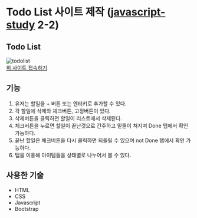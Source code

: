 # Todo List 사이트 제작 ([javascript-study](https://github.com/etesongg/javascript-study) 2-2)

## Todo List

![todolist](https://github.com/etesongg/number-guess-game/assets/55964387/29f5fcd5-97a8-4efd-9d0c-4624e6cc1d4f)
<br/>
[위 사이트 접속하기](https://todolist-bysong.netlify.app/)

## 기능
1. 유저는 할일을 + 버튼 또는 엔터키로 추가할 수 있다.
2. 각 할일에 삭제와 체크버튼, 고정버튼이 있다.
3. 삭제버튼을 클릭하면 할일이 리스트에서 삭제된다.
4. 체크버튼을 누르면 할일이 끝난것으로 간주하고 밑줄이 쳐지며 Done 탭에서 확인 가능하다.
5. 끝난 할일은 체크버튼을 다시 클릭하면 되돌릴 수 있으며 not Done 탭에서 확인 가능하다.
6. 탭을 이용해 아이템들을 상태별로 나누어서 볼 수 있다.

## 사용한 기술
- HTML
- CSS
- Javascript
- Bootstrap